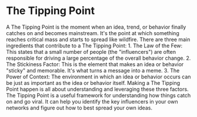 

# The Tipping Point

A The Tipping Point is the moment when an idea, trend, or behavior finally catches on and becomes mainstream. It's the point at which something reaches critical mass and starts to spread like wildfire. There are three main ingredients that contribute to a The Tipping Point: 1. The Law of the Few: This states that a small number of people (the "influencers") are often responsible for driving a large percentage of the overall behavior change. 2. The Stickiness Factor: This is the element that makes an idea or behavior "sticky" and memorable. It's what turns a message into a meme. 3. The Power of Context: The environment in which an idea or behavior occurs can be just as important as the idea or behavior itself. Making a The Tipping Point happen is all about understanding and leveraging these three factors. The Tipping Point is a useful framework for understanding how things catch on and go viral. It can help you identify the key influencers in your own networks and figure out how to best spread your own ideas.
